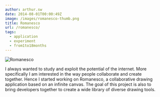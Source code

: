 ```yaml
---
author: arthur.sw
date: 2014-08-01T00:00:49Z
image: /images/romanesco-thumb.png
title: Romanesco
url: /romanesco/
tags:
  - application
  - experiment
  - from1to18months
---
```


![Romanesco](/images/romanesco.png)

I always wanted to study and exploit the potential of the internet. More specifically I am interested in the way people collaborate and create together. Hence I started working on Romanesco, a collaborative drawing application based on an infinite canvas. The goal of this project is also to bring developers together to create a wide library of diverse drawing tools.
